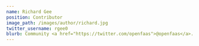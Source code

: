 ```yaml
---
name: Richard Gee
position: Contributor
image_path: /images/author/richard.jpg
twitter_username: rgee0
blurb: Community <a href="https://twitter.com/openfaas">@openfaas</a>. Civil Servant <a href="https://twitter.com/HMRCgovuk">@hmrc</a>.
---
```


